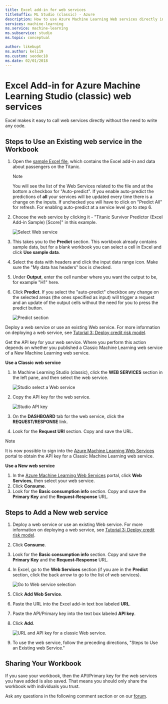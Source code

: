 ```yaml
---
title: Excel add-in for web services
titleSuffix: ML Studio (classic) - Azure
description: How to use Azure Machine Learning Web services directly in Excel without writing any code.
services: machine-learning
ms.service: machine-learning
ms.subservice: studio
ms.topic: conceptual

author: likebupt
ms.author: keli19
ms.custom: seodec18
ms.date: 02/01/2018
---
```

# Excel Add-in for Azure Machine Learning Studio (classic) web services

Excel makes it easy to call web services directly without the need to write any code.

## Steps to Use an Existing web service in the Workbook

1. Open the [sample Excel file](https://aka.ms/amlexcel-sample-2), which contains the Excel add-in and data about passengers on the Titanic. 
 
    > [!NOTE]
    > You will see the list of the Web Services related to the file and at the bottom a checkbox for "Auto-predict". If you enable auto-predict the predictions of **all** your services will be updated every time there is a change on the inputs. If unchecked you will have to click on "Predict All" for refresh. For enabling auto-predict at a service level go to step 6.

2. Choose the web service by clicking it - "Titanic Survivor Predictor (Excel Add-in Sample) [Score]" in this example.
   
    ![Select Web service](./media/excel-add-in-for-web-services/image1.png)
3. This takes you to the **Predict** section.  This workbook already contains sample data, but for a blank workbook you can select a cell in Excel and click **Use sample data**.
4. Select the data with headers and click the input data range icon.  Make sure the "My data has headers" box is checked.
5. Under **Output**, enter the cell number where you want the output to be, for example "H1" here.
6. Click **Predict**. If you select the "auto-predict" checkbox any change on the selected areas (the ones specified as input) will trigger a request and an update of the output cells without the need for you to press the predict button.
   
    ![Predict section](./media/excel-add-in-for-web-services/image1.png)

Deploy a web service or use an existing Web service. For more information on deploying a web service, see [Tutorial 3: Deploy credit risk model](tutorial-part3-credit-risk-deploy.md).

Get the API key for your web service. Where you perform this action depends on whether you published a Classic Machine Learning web service of a New Machine Learning web service.

**Use a Classic web service** 

1. In Machine Learning Studio (classic), click the **WEB SERVICES** section in the left pane, and then select the web service.
   
    ![Studio select a Web service](./media/excel-add-in-for-web-services/image4.png)
2. Copy the API key for the web service.
   
    ![Studio API key](./media/excel-add-in-for-web-services/image5.png)
3. On the **DASHBOARD** tab for the web service, click the **REQUEST/RESPONSE** link.
4. Look for the **Request URI** section.  Copy and save the URL.

> [!NOTE]
> It is now possible to sign into the [Azure Machine Learning Web Services](https://services.azureml.net) portal to obtain the API key for a Classic Machine Learning web service.
> 
> 

**Use a New web service**

1. In the [Azure Machine Learning Web Services](https://services.azureml.net) portal, click **Web Services**, then select your web service. 
2. Click **Consume**.
3. Look for the **Basic consumption info** section. Copy and save the **Primary Key** and the **Request-Response** URL.

## Steps to Add a New web service

1. Deploy a web service or use an existing Web service. For more information on deploying a web service, see [Tutorial 3: Deploy credit risk model](tutorial-part3-credit-risk-deploy.md).
2. Click **Consume**.
3. Look for the **Basic consumption info** section. Copy and save the **Primary Key** and the **Request-Response** URL.
4. In Excel, go to the **Web Services** section (if you are in the **Predict** section, click the back arrow to go to the list of web services).
   
    ![Go to Web service selection](./media/excel-add-in-for-web-services/image3.png)
5. Click **Add Web Service**.
6. Paste the URL into the Excel add-in text box labeled **URL**.
7. Paste the API/Primary key into the text box labeled **API key**.
8. Click **Add**.
   
    ![URL and API key for a classic Web service.](./media/excel-add-in-for-web-services/image6.png)
9. To use the web service, follow the preceding directions, "Steps to Use an Existing web Service."

## Sharing Your Workbook
If you save your workbook, then the API/Primary key for the web services you have added is also saved. That means you should only share the workbook with individuals you trust.

Ask any questions in the following comment section or on our [forum](https://go.microsoft.com/fwlink/?LinkID=403669&clcid=0x409).
